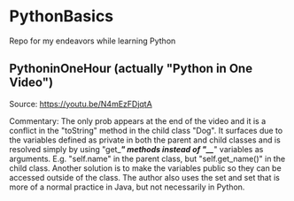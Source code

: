 # PythonBasics
Repo for my endeavors while learning Python


## PythoninOneHour (actually "Python in One Video")

Source: https://youtu.be/N4mEzFDjqtA

Commentary: The only prob appears at the end of the video and it is a conflict in the "toString" method in the child class "Dog". It surfaces due to the variables defined as private in both the parent and child classes and is resolved simply by using "get_***" methods instead of "__***" variables as arguments. E.g. "self.name" in the parent class, but "self.get_name()" in the child class. Another solution is to make the variables public so they can be accessed outside of the class. The author also uses the set and set that is more of a normal practice in Java, but not necessarily in Python.
